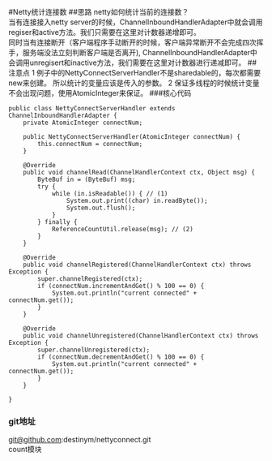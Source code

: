 #Netty统计连接数
##思路
netty如何统计当前的连接数？   
当有连接接入netty server的时候，ChannelInboundHandlerAdapter中就会调用regiser和active方法。我们只需要在这里对计数器递增即可。   
同时当有连接断开（客户端程序手动断开的时候，客户端异常断开不会完成四次挥手，服务端没法立刻判断客户端是否离开), ChannelInboundHandlerAdapter中会调用unregisert和inactive方法，我们需要在这里对计数器进行递减即可。
##注意点
1 例子中的NettyConnectServerHandler不是sharedable的，每次都需要new来创建。
  所以统计的变量应该是传入的参数。
2 保证多线程的时候统计变量不会出现问题，使用AtomicInteger来保证。
###核心代码

```
public class NettyConnectServerHandler extends ChannelInboundHandlerAdapter {
    private AtomicInteger connectNum;

    public NettyConnectServerHandler(AtomicInteger connectNum) {
        this.connectNum = connectNum;
    }

    @Override
    public void channelRead(ChannelHandlerContext ctx, Object msg) {
        ByteBuf in = (ByteBuf) msg;
        try {
            while (in.isReadable()) { // (1)
                System.out.print((char) in.readByte());
                System.out.flush();
            }
        } finally {
            ReferenceCountUtil.release(msg); // (2)
        }
    }

    @Override
    public void channelRegistered(ChannelHandlerContext ctx) throws Exception {
        super.channelRegistered(ctx);
        if (connectNum.incrementAndGet() % 100 == 0) {
            System.out.println("current connected" + connectNum.get());
        }
    }

    @Override
    public void channelUnregistered(ChannelHandlerContext ctx) throws Exception {
        super.channelUnregistered(ctx);
        if (connectNum.decrementAndGet() % 100 == 0) {
            System.out.println("current connected" + connectNum.get());
        }
    }

}
```

### git地址
git@github.com:destinym/nettyconnect.git    
count模块